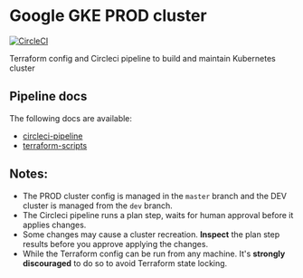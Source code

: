 # Google GKE PROD cluster

[![CircleCI](https://circleci.com/gh/ostelco/infra/tree/master.svg?style=svg&circle-token=73f413df2d44cad888b45fe96d7a9d8f6898fc02)](https://circleci.com/gh/ostelco/infra/tree/master)

Terraform config and Circleci pipeline to build and maintain Kubernetes cluster

## Pipeline docs

The following docs are available:
- [circleci-pipeline](docs/circleci-pipeline.md)
- [terraform-scripts](docs/terraform-scripts.md)


## Notes:

- The PROD cluster config is managed in the `master` branch and the DEV cluster is managed from the `dev` branch.
- The Circleci pipeline runs a plan step, waits for human approval before it applies changes.
- Some changes may cause a cluster recreation. **Inspect** the plan step results before you approve applying the changes.
- While the Terraform config can be run from any machine. It's **strongly discouraged** to do so to avoid Terraform state locking. 

